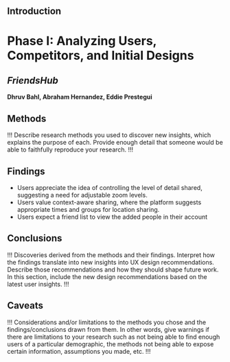 
## Introduction
# Phase I: Analyzing Users, Competitors, and Initial Designs <br>
>
## ***FriendsHub***
>
**Dhruv Bahl, Abraham Hernandez, Eddie Prestegui** <br>




## Methods

!!! Describe research methods you used to discover new insights, which explains the purpose of each. Provide enough detail that someone would be able to faithfully reproduce your research. !!!

## Findings
* Users appreciate the idea of controlling the level of detail shared, suggesting a need for adjustable zoom levels.
* Users value context-aware sharing, where the platform suggests appropriate times and groups for location sharing.
* Users expect a friend list to view the added people in their account 

## Conclusions

!!! Discoveries derived from the methods and their findings. Interpret how the findings translate into new insights into UX design recommendations. Describe those recommendations and how they should shape future work. In this section, include the new design recommendations based on the latest user insights. !!!

## Caveats

!!! Considerations and/or limitations to the methods you chose and the findings/conclusions drawn from them. In other words, give warnings if there are limitations to your research such as not being able to find enough users of a particular demographic, the methods not being able to expose certain information, assumptions you made, etc. !!!
